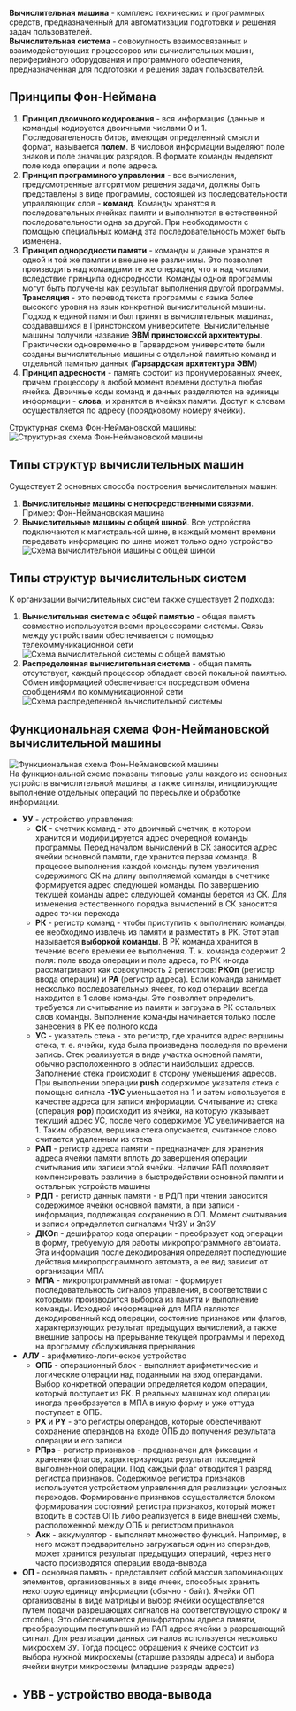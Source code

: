 **Вычислительная машина** - комплекс технических и программных средств, предназначенный для автоматизации подготовки и решения задач пользователей.  
**Вычислительная система** - совокупность взаимосвязанных и взаимодействующих процессоров или вычислительных машин, периферийного оборудования и программного обеспечения, предназначенная для подготовки и решения задач пользователей.  
## Принципы Фон-Неймана
1. **Принцип двоичного кодирования** - вся информация (данные и команды) кодируется двоичными числами 0 и 1. Последовательность битов, имеющая определенный смысл и формат, называется **полем**. В числовой информации выделяют поле знаков и поле значащих разрядов. В формате команды выделяют поле кода операции и поле адреса.
2. **Принцип программного управления** - все вычисления, предусмотренные алгоритмом решения задачи, должны быть представлены в виде программы, состоящей из последовательности управляющих слов - **команд**. Команды хранятся в последовательных ячейках памяти и выполняются в естественной последовательности одна за другой. При необходимости с помощью специальных команд эта последовательность может быть изменена.
3. **Принцип однородности памяти** - команды и данные хранятся в одной и той же памяти и внешне не различимы. Это позволяет производить над командами те же операции, что и над числами, вследствие принципа однородности. Команды одной программы могут быть получены как результат выполнения другой программы.  
	**Трансляция** - это перевод текста программы с языка более высокого уровня на язык конкретной вычислительной машины.  
	Подход к единой памяти был принят в вычислительных машинах, создававшихся в Принстонском университете. Вычислительные машины получили название **ЭВМ принстонской архитектуры**. Практически одновременно в Гарвардском университете были созданы вычислительные машины с отдельной памятью команд и отдельной памятью данных (**Гарвардская архитектура ЭВМ**)
4. **Принцип адресности** - память состоит из пронумерованных ячеек, причем процессору в любой момент времени доступна любая ячейка. Двоичные коды команд и данных разделяются на единицы информации - **слова**, и хранятся в ячейках памяти. Доступ к словам осуществляется по адресу (порядковому номеру ячейки). 
  
Структурная схема Фон-Неймановской машины:  
![Структурная схема Фон-Неймановской машины](../Pictures/01_01.%20Структурная%20схема%20Фон-Неймановской%20машины.png)  
## Типы структур вычислительных машин
Существует 2 основных способа построения вычислительных машин:
1. **Вычислительные машины с непосредственными связями**. Пример: Фон-Неймановская машина
2. **Вычислительные машины с общей шиной**. Все устройства подключаются к магистральной шине, в каждый момент времени передавать информацию по шине может только одно устройство  
	![Схема вычислительной машины с общей шиной](../Pictures/01_02.%20Схема%20вычислительной%20машины%20с%20общей%20шиной.png)  
## Типы структур вычислительных систем
К организации вычислительных систем также существует 2 подхода:
1. **Вычислительная система с общей памятью** - общая память совместно используется всеми процессорами системы. Связь между устройствами обеспечивается с помощью телекоммуникационной сети  
	![Схема вычислительной системы с общей памятью](../Pictures/01_03.%20Схема%20вычислительной%20системы%20с%20общей%20памятью.png)
2. **Распределенная вычислительная система** - общая память отсутствует, каждый процессор обладает своей локальной памятью. Обмен информацией обеспечивается посредством обмена сообщениями по коммуникационной сети  
	![Схема распределенной вычислительной системы](../Pictures/01_04.%20Схема%20распределенной%20вычислительной%20системы.png)
## Функциональная схема Фон-Неймановской вычислительной машины
![Функциональная схема Фон-Неймановской машины](../Pictures/01_05.%20Функциональная%20схема%20Фон-Неймановской%20машины.png)  
На функциональной схеме показаны типовые узлы каждого из основных устройств вычислительной машины, а также сигналы, инициирующие выполнение отдельных операций по пересылке и обработке информации.  
- **УУ** - устройство управления:
	- **СК** - счетчик команд - это двоичный счетчик, в котором хранится и модифицируется адрес очередной команды программы. Перед началом вычислений в СК заносится адрес ячейки основной памяти, где хранится первая команда. В процессе выполнения каждой команды путем увеличения содержимого СК на длину выполняемой команды в счетчике формируется адрес следующей команды. По завершению текущей команды адрес следующей команды берется из СК. Для изменения естественного порядка вычислений в СК заносится адрес точки перехода
	- **РК** - регистр команд - чтобы приступить к выполнению команды, ее необходимо извлечь из памяти и разместить в РК. Этот этап называется **выборкой команды**. В РК команда хранится в течение всего времени ее выполнения. Т. к. команда содержит 2 поля: поле ввода операции и поле адреса, то РК иногда рассматривают как совокупность 2 регистров: **РКОп** (регистр ввода операции) и **РА** (регистр адреса). Если команда занимает несколько последовательных ячеек, то код операции всегда находится в 1 слове команды. Это позволяет определить, требуется ли считывание из памяти и загрузка в РК остальных слов команды. Выполнение команды начинается только после занесения в РК ее полного кода
	- **УС** - указатель стека - это регистр, где хранится адрес вершины стека, т. е. ячейки, куда была произведена последняя по времени запись. Стек реализуется в виде участка основной памяти, обычно расположенного в области наибольших адресов. Заполнение стека происходит в сторону уменьшения адресов. При выполнении операции **push** содержимое указателя стека с помощью сигнала **-1УС** уменьшается на 1 и затем используется в качестве адреса для записи информации. Считывание из стека (операция **pop**) происходит из ячейки, на которую указывает текущий адрес УС, после чего содержимое УС увеличивается на 1. Таким образом, вершина стека опускается, считанное слово считается удаленным из стека
	- **РАП** - регистр адреса памяти - предназначен для хранения адреса ячейки памяти вплоть до завершения операции считывания или записи этой ячейки. Наличие РАП позволяет компенсировать различие в быстродействии основной памяти и остальных устройств машины
	- **РДП** - регистр данных памяти - в РДП при чтении заносится содержимое ячейки основной памяти, а при записи - информация, подлежащая сохранению в ОП. Момент считывания и записи определяется сигналами ЧтЗУ и ЗпЗУ
	- **ДКОп** - дешифратор кода операции - преобразует код операции в форму, требуемую для работы микропрограммного автомата. Эта информация после декодирования определяет последующие действия микропрограммного автомата, а ее вид зависит от организации МПА
	- **МПА** - микропрограммный автомат - формирует последовательность сигналов управления, в соответствии с которыми производится выборка из памяти и выполнение команды. Исходной информацией для МПА являются декодированный код операции, состояние признаков или флагов, характеризующих результат предыдущих вычислений, а также внешние запросы на прерывание текущей программы и переход на программу обслуживания прерывания
- **АЛУ** - арифметико-логическое устройство
	- **ОПБ** - операционный блок - выполняет арифметические и логические операции над поданными на вход операндами. Выбор конкретной операции определяется кодом операции, который поступает из РК. В реальных машинах код операции иногда преобразуется в МПА в иную форму и уже оттуда поступает в ОПБ. 
	- **РX** и **РY** - это регистры операндов, которые обеспечивают сохранение операндов на входе ОПБ до получения результата операции и его записи
	- **РПрз** - регистр признаков - предназначен для фиксации и хранения флагов, характеризующих результат последней выполненной операции. Под каждый флаг отводится 1 разряд регистра признаков. Содержимое регистра признаков используется устройством управления для реализации условных переходов. Формирование признаков осуществляется блоком формирования состояний регистра признаков, который может входить в состав ОПБ либо реализуется в виде внешней схемы, расположенной между ОПБ и регистром признаков
	- **Акк** - аккумулятор - выполняет множество функций. Например, в него может предварительно загружаться один из операндов, может хранится результат предыдущих операций, через него часто производятся операции ввода-вывода
- **ОП** - основная память - представляет собой массив запоминающих элементов, организованных в виде ячеек, способных хранить некоторую единицу информации (обычно - байт). Ячейки ОП организованы в виде матрицы и выбор ячейки осуществляется путем подачи разрешающих сигналов на соответствующую строку и столбец. Это обеспечивается дешифратором адреса памяти, преобразующим поступивший из РАП адрес ячейки в разрешающий сигнал. Для реализации данных сигналов используется несколько микросхем ЗУ. Тогда процесс обращения к ячейке состоит из выбора нужной микросхемы (старшие разряды адреса) и выбора ячейки внутри микросхемы (младшие разряды адреса)
- **УВВ** - устройство ввода-вывода
	- 